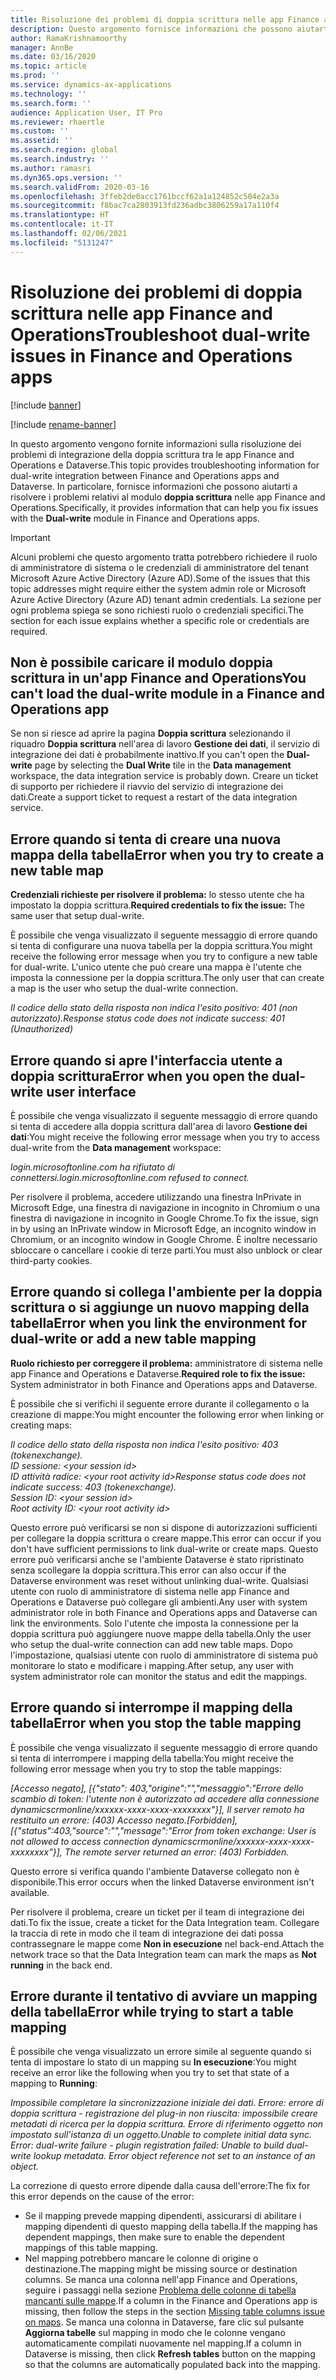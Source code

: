 ```yaml
---
title: Risoluzione dei problemi di doppia scrittura nelle app Finance and Operations
description: Questo argomento fornisce informazioni che possono aiutarti a risolvere i problemi relativi al modulo doppia scrittura nelle app Finance and Operations.
author: RamaKrishnamoorthy
manager: AnnBe
ms.date: 03/16/2020
ms.topic: article
ms.prod: ''
ms.service: dynamics-ax-applications
ms.technology: ''
ms.search.form: ''
audience: Application User, IT Pro
ms.reviewer: rhaertle
ms.custom: ''
ms.assetid: ''
ms.search.region: global
ms.search.industry: ''
ms.author: ramasri
ms.dyn365.ops.version: ''
ms.search.validFrom: 2020-03-16
ms.openlocfilehash: 3ffeb2de0acc1761bccf62a1a124852c504e2a3a
ms.sourcegitcommit: f8bac7ca2803913fd236adbc3806259a17a110f4
ms.translationtype: HT
ms.contentlocale: it-IT
ms.lasthandoff: 02/06/2021
ms.locfileid: "5131247"
---
```

# <a name="troubleshoot-dual-write-issues-in-finance-and-operations-apps"></a><span data-ttu-id="cd040-103">Risoluzione dei problemi di doppia scrittura nelle app Finance and Operations</span><span class="sxs-lookup"><span data-stu-id="cd040-103">Troubleshoot dual-write issues in Finance and Operations apps</span></span>

[!include [banner](../../includes/banner.md)]

[!include [rename-banner](~/includes/cc-data-platform-banner.md)]

<span data-ttu-id="cd040-104">In questo argomento vengono fornite informazioni sulla risoluzione dei problemi di integrazione della doppia scrittura tra le app Finance and Operations e Dataverse.</span><span class="sxs-lookup"><span data-stu-id="cd040-104">This topic provides troubleshooting information for dual-write integration between Finance and Operations apps and Dataverse.</span></span> <span data-ttu-id="cd040-105">In particolare, fornisce informazioni che possono aiutarti a risolvere i problemi relativi al modulo **doppia scrittura** nelle app Finance and Operations.</span><span class="sxs-lookup"><span data-stu-id="cd040-105">Specifically, it provides information that can help you fix issues with the **Dual-write** module in Finance and Operations apps.</span></span>

> [!IMPORTANT]
> <span data-ttu-id="cd040-106">Alcuni problemi che questo argomento tratta potrebbero richiedere il ruolo di amministratore di sistema o le credenziali di amministratore del tenant Microsoft Azure Active Directory (Azure AD).</span><span class="sxs-lookup"><span data-stu-id="cd040-106">Some of the issues that this topic addresses might require either the system admin role or Microsoft Azure Active Directory (Azure AD) tenant admin credentials.</span></span> <span data-ttu-id="cd040-107">La sezione per ogni problema spiega se sono richiesti ruolo o credenziali specifici.</span><span class="sxs-lookup"><span data-stu-id="cd040-107">The section for each issue explains whether a specific role or credentials are required.</span></span>

## <a name="you-cant-load-the-dual-write-module-in-a-finance-and-operations-app"></a><span data-ttu-id="cd040-108">Non è possibile caricare il modulo doppia scrittura in un'app Finance and Operations</span><span class="sxs-lookup"><span data-stu-id="cd040-108">You can't load the dual-write module in a Finance and Operations app</span></span>

<span data-ttu-id="cd040-109">Se non si riesce ad aprire la pagina **Doppia scrittura** selezionando il riquadro **Doppia scrittura** nell'area di lavoro **Gestione dei dati**, il servizio di integrazione dei dati è probabilmente inattivo.</span><span class="sxs-lookup"><span data-stu-id="cd040-109">If you can't open the **Dual-write** page by selecting the **Dual Write** tile in the **Data management** workspace, the data integration service is probably down.</span></span> <span data-ttu-id="cd040-110">Creare un ticket di supporto per richiedere il riavvio del servizio di integrazione dei dati.</span><span class="sxs-lookup"><span data-stu-id="cd040-110">Create a support ticket to request a restart of the data integration service.</span></span>

## <a name="error-when-you-try-to-create-a-new-table-map"></a><span data-ttu-id="cd040-111">Errore quando si tenta di creare una nuova mappa della tabella</span><span class="sxs-lookup"><span data-stu-id="cd040-111">Error when you try to create a new table map</span></span>

<span data-ttu-id="cd040-112">**Credenziali richieste per risolvere il problema:** lo stesso utente che ha impostato la doppia scrittura.</span><span class="sxs-lookup"><span data-stu-id="cd040-112">**Required credentials to fix the issue:** The same user that setup dual-write.</span></span>

<span data-ttu-id="cd040-113">È possibile che venga visualizzato il seguente messaggio di errore quando si tenta di configurare una nuova tabella per la doppia scrittura.</span><span class="sxs-lookup"><span data-stu-id="cd040-113">You might receive the following error message when you try to configure a new table for dual-write.</span></span> <span data-ttu-id="cd040-114">L'unico utente che può creare una mappa è l'utente che imposta la connessione per la doppia scrittura.</span><span class="sxs-lookup"><span data-stu-id="cd040-114">The only user that can create a map is the user who setup the dual-write connection.</span></span>

<span data-ttu-id="cd040-115">*Il codice dello stato della risposta non indica l'esito positivo: 401 (non autorizzato).*</span><span class="sxs-lookup"><span data-stu-id="cd040-115">*Response status code does not indicate success: 401 (Unauthorized)*</span></span>


## <a name="error-when-you-open-the-dual-write-user-interface"></a><span data-ttu-id="cd040-116">Errore quando si apre l'interfaccia utente a doppia scrittura</span><span class="sxs-lookup"><span data-stu-id="cd040-116">Error when you open the dual-write user interface</span></span>

<span data-ttu-id="cd040-117">È possibile che venga visualizzato il seguente messaggio di errore quando si tenta di accedere alla doppia scrittura dall'area di lavoro **Gestione dei dati**:</span><span class="sxs-lookup"><span data-stu-id="cd040-117">You might receive the following error message when you try to access dual-write from the **Data management** workspace:</span></span>

<span data-ttu-id="cd040-118">*login.microsoftonline.com ha rifiutato di connettersi.*</span><span class="sxs-lookup"><span data-stu-id="cd040-118">*login.microsoftonline.com refused to connect.*</span></span>

<span data-ttu-id="cd040-119">Per risolvere il problema, accedere utilizzando una finestra InPrivate in Microsoft Edge, una finestra di navigazione in incognito in Chromium o una finestra di navigazione in incognito in Google Chrome.</span><span class="sxs-lookup"><span data-stu-id="cd040-119">To fix the issue, sign in by using an InPrivate window in Microsoft Edge, an incognito window in Chromium, or an incognito window in Google Chrome.</span></span> <span data-ttu-id="cd040-120">È inoltre necessario sbloccare o cancellare i cookie di terze parti.</span><span class="sxs-lookup"><span data-stu-id="cd040-120">You must also unblock or clear third-party cookies.</span></span>

## <a name="error-when-you-link-the-environment-for-dual-write-or-add-a-new-table-mapping"></a><span data-ttu-id="cd040-121">Errore quando si collega l'ambiente per la doppia scrittura o si aggiunge un nuovo mapping della tabella</span><span class="sxs-lookup"><span data-stu-id="cd040-121">Error when you link the environment for dual-write or add a new table mapping</span></span>

<span data-ttu-id="cd040-122">**Ruolo richiesto per correggere il problema:** amministratore di sistema nelle app Finance and Operations e Dataverse.</span><span class="sxs-lookup"><span data-stu-id="cd040-122">**Required role to fix the issue:** System administrator in both Finance and Operations apps and Dataverse.</span></span>

<span data-ttu-id="cd040-123">È possibile che si verifichi il seguente errore durante il collegamento o la creazione di mappe:</span><span class="sxs-lookup"><span data-stu-id="cd040-123">You might encounter the following error when linking or creating maps:</span></span>

<span data-ttu-id="cd040-124">*Il codice dello stato della risposta non indica l'esito positivo: 403 (tokenexchange).<br> ID sessione: \<your session id\><br> ID attività radice: \<your root activity id\>*</span><span class="sxs-lookup"><span data-stu-id="cd040-124">*Response status code does not indicate success: 403 (tokenexchange).<br> Session ID: \<your session id\><br> Root activity ID: \<your root activity id\>*</span></span>

<span data-ttu-id="cd040-125">Questo errore può verificarsi se non si dispone di autorizzazioni sufficienti per collegare la doppia scrittura o creare mappe.</span><span class="sxs-lookup"><span data-stu-id="cd040-125">This error can occur if you don't have sufficient permissions to link dual-write or create maps.</span></span> <span data-ttu-id="cd040-126">Questo errore può verificarsi anche se l'ambiente Dataverse è stato ripristinato senza scollegare la doppia scrittura.</span><span class="sxs-lookup"><span data-stu-id="cd040-126">This error can also occur if the Dataverse environment was reset without unlinking dual-write.</span></span> <span data-ttu-id="cd040-127">Qualsiasi utente con ruolo di amministratore di sistema nelle app Finance and Operations e Dataverse può collegare gli ambienti.</span><span class="sxs-lookup"><span data-stu-id="cd040-127">Any user with system administrator role in both Finance and Operations apps and Dataverse can link the environments.</span></span> <span data-ttu-id="cd040-128">Solo l'utente che imposta la connessione per la doppia scrittura può aggiungere nuove mappe della tabella.</span><span class="sxs-lookup"><span data-stu-id="cd040-128">Only the user who setup the dual-write connection can add new table maps.</span></span> <span data-ttu-id="cd040-129">Dopo l'impostazione, qualsiasi utente con ruolo di amministratore di sistema può monitorare lo stato e modificare i mapping.</span><span class="sxs-lookup"><span data-stu-id="cd040-129">After setup, any user with system administrator role can monitor the status and edit the mappings.</span></span>

## <a name="error-when-you-stop-the-table-mapping"></a><span data-ttu-id="cd040-130">Errore quando si interrompe il mapping della tabella</span><span class="sxs-lookup"><span data-stu-id="cd040-130">Error when you stop the table mapping</span></span>

<span data-ttu-id="cd040-131">È possibile che venga visualizzato il seguente messaggio di errore quando si tenta di interrompere i mapping della tabella:</span><span class="sxs-lookup"><span data-stu-id="cd040-131">You might receive the following error message when you try to stop the table mappings:</span></span>

<span data-ttu-id="cd040-132">*\[Accesso negato\], \[{"stato": 403,"origine":"","messaggio":"Errore dello scambio di token: l'utente non è autorizzato ad accedere alla connessione dynamicscrmonline/xxxxxx-xxxx-xxxx-xxxxxxxx"}\], Il server remoto ha restituito un errore: (403) Accesso negato.*</span><span class="sxs-lookup"><span data-stu-id="cd040-132">*\[Forbidden\], \[{"status":403,"source":"","message":"Error from token exchange: User is not allowed to access connection dynamicscrmonline/xxxxxx-xxxx-xxxx-xxxxxxxx"}\], The remote server returned an error: (403) Forbidden.*</span></span>

<span data-ttu-id="cd040-133">Questo errore si verifica quando l'ambiente Dataverse collegato non è disponibile.</span><span class="sxs-lookup"><span data-stu-id="cd040-133">This error occurs when the linked Dataverse environment isn't available.</span></span>

<span data-ttu-id="cd040-134">Per risolvere il problema, creare un ticket per il team di integrazione dei dati.</span><span class="sxs-lookup"><span data-stu-id="cd040-134">To fix the issue, create a ticket for the Data Integration team.</span></span> <span data-ttu-id="cd040-135">Collegare la traccia di rete in modo che il team di integrazione dei dati possa contrassegnare le mappe come **Non in esecuzione** nel back-end.</span><span class="sxs-lookup"><span data-stu-id="cd040-135">Attach the network trace so that the Data Integration team can mark the maps as **Not running** in the back end.</span></span>

## <a name="error-while-trying-to-start-a-table-mapping"></a><span data-ttu-id="cd040-136">Errore durante il tentativo di avviare un mapping della tabella</span><span class="sxs-lookup"><span data-stu-id="cd040-136">Error while trying to start a table mapping</span></span>

<span data-ttu-id="cd040-137">È possibile che venga visualizzato un errore simile al seguente quando si tenta di impostare lo stato di un mapping su **In esecuzione**:</span><span class="sxs-lookup"><span data-stu-id="cd040-137">You might receive an error like the following when you try to set that state of a mapping to **Running**:</span></span>

<span data-ttu-id="cd040-138">*Impossibile completare la sincronizzazione iniziale dei dati. Errore: errore di doppia scrittura - registrazione del plug-in non riuscita: impossibile creare metadati di ricerca per la doppia scrittura. Errore di riferimento oggetto non impostato sull'istanza di un oggetto.*</span><span class="sxs-lookup"><span data-stu-id="cd040-138">*Unable to complete initial data sync. Error: dual-write failure - plugin registration failed: Unable to build dual-write lookup metadata. Error object reference not set to an instance of an object.*</span></span>

<span data-ttu-id="cd040-139">La correzione di questo errore dipende dalla causa dell'errore:</span><span class="sxs-lookup"><span data-stu-id="cd040-139">The fix for this error depends on the cause of the error:</span></span>

+ <span data-ttu-id="cd040-140">Se il mapping prevede mapping dipendenti, assicurarsi di abilitare i mapping dipendenti di questo mapping della tabella.</span><span class="sxs-lookup"><span data-stu-id="cd040-140">If the mapping has dependent mappings, then make sure to enable the dependent mappings of this table mapping.</span></span>
+ <span data-ttu-id="cd040-141">Nel mapping potrebbero mancare le colonne di origine o destinazione.</span><span class="sxs-lookup"><span data-stu-id="cd040-141">The mapping might be missing source or destination columns.</span></span> <span data-ttu-id="cd040-142">Se manca una colonna nell'app Finance and Operations, seguire i passaggi nella sezione [Problema delle colonne di tabella mancanti sulle mappe](dual-write-troubleshooting-finops-upgrades.md#missing-table-columns-issue-on-maps).</span><span class="sxs-lookup"><span data-stu-id="cd040-142">If a column in the Finance and Operations app is missing, then follow the steps in the section [Missing table columns issue on maps](dual-write-troubleshooting-finops-upgrades.md#missing-table-columns-issue-on-maps).</span></span> <span data-ttu-id="cd040-143">Se manca una colonna in Dataverse, fare clic sul pulsante **Aggiorna tabelle** sul mapping in modo che le colonne vengano automaticamente compilati nuovamente nel mapping.</span><span class="sxs-lookup"><span data-stu-id="cd040-143">If a column in Dataverse is missing, then click **Refresh tables** button on the mapping so that the columns are automatically populated back into the mapping.</span></span>
